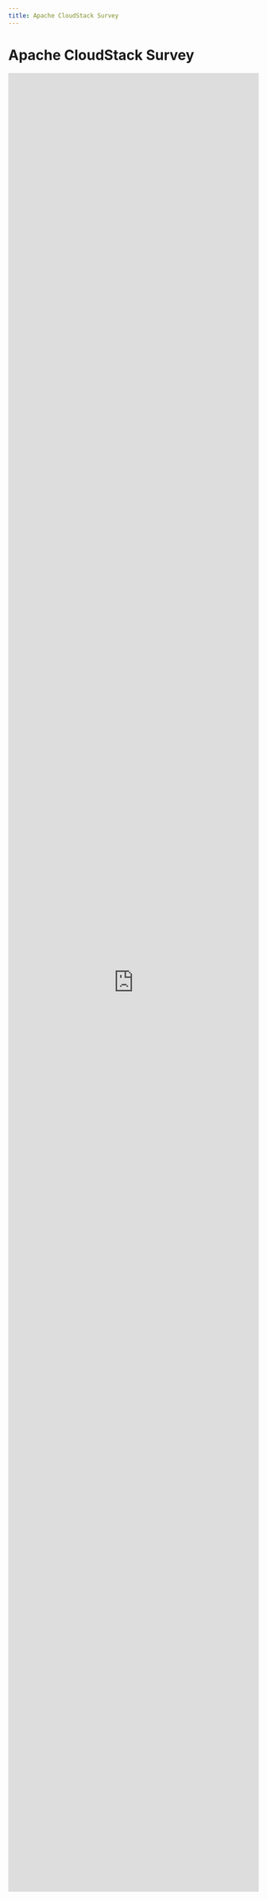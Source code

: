 ```yaml
---
title: Apache CloudStack Survey
---
```


<div class="row">

<div class="col-lg-12">

<div class="page-header">

<h1 id="indicators">Apache CloudStack Survey</h1>

</div>

</div>

</div>

<iframe height="3650" allowTransparency="true" frameborder="0" scrolling="no" style="width:100%;border:none" 
  src="http://www.formwize.com/run/survey3.cfm?id=7191&embed">
<a href="http://www.formwize.com/run/survey3.cfm?id=7191" title="CloudStack Survey">Fill out my form</a>
</iframe>

